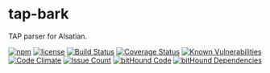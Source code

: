 # tap-bark

TAP parser for Alsatian.

[![npm](https://img.shields.io/npm/v/tap-bark.svg)](https://www.npmjs.com/package/tap-bark)
[![license](https://img.shields.io/github/license/alsatian-test/tap-bark.svg)](https://github.com/alsatian-test/tap-bark/blob/master/LICENSE)
[![Build Status](https://travis-ci.org/alsatian-test/tap-bark.svg?branch=master)](https://travis-ci.org/alsatian-test/tap-bark)
[![Coverage Status](https://coveralls.io/repos/github/alsatian-test/tap-bark/badge.svg?branch=master)](https://coveralls.io/github/alsatian-test/tap-bark?branch=master)
[![Known Vulnerabilities](https://snyk.io/test/github/alsatian-test/tap-bark/badge.svg)](https://snyk.io/test/github/alsatian-test/tap-bark)
[![Code Climate](https://codeclimate.com/github/alsatian-test/tap-bark/badges/gpa.svg)](https://codeclimate.com/github/alsatian-test/tap-bark)
[![Issue Count](https://codeclimate.com/github/alsatian-test/tap-bark/badges/issue_count.svg)](https://codeclimate.com/github/alsatian-test/tap-bark)
[![bitHound Code](https://www.bithound.io/github/alsatian-test/tap-bark/badges/code.svg)](https://www.bithound.io/github/alsatian-test/tap-bark)
[![bitHound Dependencies](https://www.bithound.io/github/alsatian-test/tap-bark/badges/dependencies.svg)](https://www.bithound.io/github/alsatian-test/tap-bark/master/dependencies/npm)